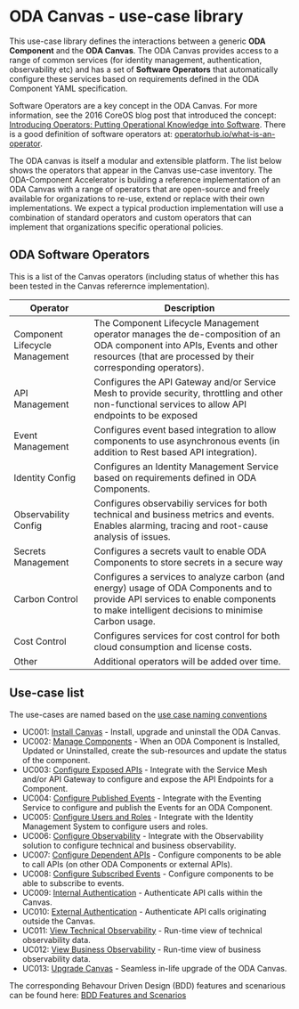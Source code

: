# ODA Canvas - use-case library

This use-case library defines the interactions between a generic **ODA Component** and the **ODA Canvas**. The ODA Canvas provides access to a range of common services (for identity management, authentication, observability etc) and has a set of **Software Operators** that automatically configure these services based on requirements defined in the ODA Component YAML specification. 

Software Operators are a key concept in the ODA Canvas. For more information, see the 2016 CoreOS blog post that introduced the concept: [Introducing Operators: Putting Operational Knowledge into Software](https://web.archive.org/web/20170129131616/https://coreos.com/blog/introducing-operators.html). There is a good definition of software operators at: [operatorhub.io/what-is-an-operator](https://operatorhub.io/what-is-an-operator).

The ODA canvas is itself a modular and extensible platform. The list below shows the operators that appear in the Canvas use-case inventory. The ODA-Component Accelerator is building a reference implementation of an ODA Canvas with a range of operators that are open-source and freely available for organizations to re-use, extend or replace with their own implementations. We expect a typical production implementation will use a combination of standard operators and custom operators that can implement that organizations specific operational policies.

## ODA Software Operators

This is a list of the Canvas operators (including status of whether this has been tested in the Canvas referernce implementation).

| Operator             | Description                     |
| -------------------- | ------------------------------- |
| Component Lifecycle Management | The Component Lifecycle Management operator manages the de-composition of an ODA component into APIs, Events and other resources (that are processed by their corresponding operators). |
| API Management       | Configures the API Gateway and/or Service Mesh to provide security, throttling and other non-functional services to allow API endpoints to be exposed |
| Event Management     | Configures event based integration to allow components to use asynchronous events (in addition to Rest based API integration). |
| Identity Config  | Configures an Identity Management Service based on requirements defined in ODA Components. |
| Observability Config | Configures observabiliy services for both technical and business metrics and events. Enables alarming, tracing and root-cause analysis of issues.|
| Secrets Management   | Configures a secrets vault to enable ODA Components to store secrets in a secure way |
| Carbon Control    | Configures a services to analyze carbon (and energy) usage of ODA Components and to provide API services to enable components to make intelligent decisions to minimise Carbon usage.  |
| Cost Control      | Configures services for cost control for both cloud consumption and license costs.  |
| Other                | Additional operators will be added over time.  |




## Use-case list

The use-cases are named based on the [use case naming conventions](use-case-naming-conventions.md)


- UC001: [Install Canvas](./UC001-Install-Canvas.md) - Install, upgrade and uninstall the ODA Canvas.
- UC002: [Manage Components](./UC002-Manage-Components.md) - When an ODA Component is Installed, Updated or Uninstalled, create the sub-resources and update the status of the component.
- UC003: [Configure Exposed APIs](./UC003-Configure-Exposed-APIs.md) - Integrate with the Service Mesh and/or API Gateway to configure and expose the API Endpoints for a Component.
- UC004: [Configure Published Events](./UC004-Configure-Published-Events.md) - Integrate with the Eventing Service to configure and publish the Events for an ODA Component.
- UC005: [Configure Users and Roles](./UC005-Configure-Users-and-Roles.md) - Integrate with the Identity Management System to configure users and roles.
- UC006: [Configure Observability](./UC006-Configure-Observability.md) - Integrate with the Observability solution to configure technical and business observability.
- UC007: [Configure Dependent APIs](./UC007-Configure-Dependent-APIs.md) - Configure components to be able to call APIs (on other ODA Components or external APIs).
- UC008: [Configure Subscribed Events](./UC008-Configure-Subscribed-Events.md) - Configure components to be able to subscribe to events.
- UC009: [Internal Authentication](./UC009-Internal-Authentication.md) - Authenticate API calls within the Canvas.
- UC010: [External Authentication](./UC010-External-Authentication.md) - Authenticate API calls originating outside the Canvas.
- UC011: [View Technical Observability](./UC011-View-Technical-Observability.md) - Run-time view of technical observability data.
- UC012: [View Business Observability](./UC012-View-Business-Observability.md) - Run-time view of business observability data.
- UC013: [Upgrade Canvas](./UC013-Upgrade-Canvas.md) - Seamless in-life upgrade of the ODA Canvas.



The corresponding Behavour Driven Design (BDD) features and scenarious can be found here: [BDD Features and Scenarios](../feature-definition-and-test-kit/README.md)
